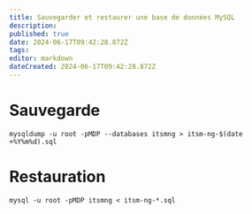 ```yaml
---
title: Sauvegarder et restaurer une base de données MySQL
description: 
published: true
date: 2024-06-17T09:42:28.872Z
tags: 
editor: markdown
dateCreated: 2024-06-17T09:42:28.872Z
---
```


# Sauvegarde
```
mysqldump -u root -pMDP --databases itsmng > itsm-ng-$(date +%Y%m%d).sql
```

# Restauration
```
mysql -u root -pMDP itsmng < itsm-ng-*.sql
```